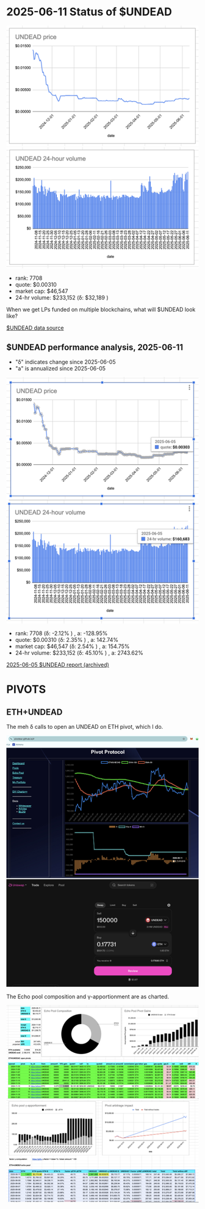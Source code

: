 # 2025-06-11 Status of $UNDEAD 

![$UNDEAD rank](imgs/01a-rank.png) 
![$UNDEAD quote](imgs/01b-quote.png) 
![$UNDEAD market captalization](imgs/01c-cap.png) 
![$UNDEAD 24-hour volume](imgs/01d-vol.png) 

* rank: 7708 
* quote: $0.00310 
* market cap: $46,547 
* 24-hr volume: $233,152 (δ: $32,189 ) 

When we get LPs funded on multiple blockchains, what will $UNDEAD look like? 

[$UNDEAD data source](https://www.coingecko.com/en/coins/undead-blocks) 
## $UNDEAD performance analysis, 2025-06-11 

* "δ" indicates change since 2025-06-05 
* "a" is annualized since 2025-06-05 

![$UNDEAD rank](../05/imgs/snapshot/01a-rank.png) 
![$UNDEAD quote](../05/imgs/snapshot/01b-quote.png) 
![$UNDEAD market captalization](../05/imgs/snapshot/01c-cap.png) 
![$UNDEAD 24-hour volume](../05/imgs/snapshot/01d-vol.png) 

* rank: 7708 (δ: -2.12% ) , a: -128.95% 
* quote: $0.00310 (δ: 2.35% ) , a: 142.74% 
* market cap: $46,547 (δ: 2.54% ) , a: 154.75% 
* 24-hr volume: $233,152 (δ: 45.10% ) , a: 2743.62% 

[2025-06-05 $UNDEAD report (archived)](https://github.com/pivoteur/biz/tree/main/blog/2025/06/05) 
# PIVOTS 

## ETH+UNDEAD 

The meh δ calls to open an UNDEAD on ETH pivot, which I do. 

![meh δ](imgs/02a-meh.png) 
![Open UNDEAD pivot](imgs/02b-open-undead-pivot.png) 

The Echo pool composition and γ-apportionment are as charted. 

![Echo pool composition](imgs/03a-comp.png) 
![Echo pool γ-apportionment](imgs/03b-apport.png) 
